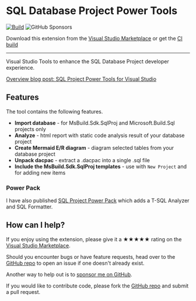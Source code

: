 [marketplace]: https://marketplace.visualstudio.com/items?itemName=ErikEJ.SQLProjectPowerTools
[vsixgallery]: https://www.vsixgallery.com/extension/SqlProjectsPowerTools.0e226f35-6d47-4156-88df-f9d40db5e2d1
[repo]:https://github.com/ErikEJ/SqlProjectPowerTools

# SQL Database Project Power Tools

[![Build](https://github.com/ErikEJ/SqlProjectPowerTools/actions/workflows/vsix.yml/badge.svg)](https://github.com/ErikEJ/SqlProjectPowerTools/actions/workflows/visx.yml)
![GitHub Sponsors](https://img.shields.io/github/sponsors/ErikEJ)

Download this extension from the [Visual Studio Marketplace][marketplace]
or get the [CI build][vsixgallery]

----------------------------------------

Visual Studio Tools to enhance the SQL Database Project developer experience.

[Overview blog post: SQL Project Power Tools for Visual Studio](https://erikej.github.io/dotnet/dacfx/sqlserver/visualstudio/2025/09/30/sqlproj-power-tools-visualstudio.html)

## Features

The tool contains the following features.

- **Import database** - for MsBuild.Sdk.SqlProj and Microsoft.Build.Sql projects only
- **Analyze** - html report with static code analysis result of your database project
- **Create Mermaid E/R diagram** - diagram selected tables from your database project
- **Unpack dacpac** - extract a .dacpac into a single .sql file
- **Include the MsBuild.Sdk.SqlProj templates** - use with `New Project` and for adding new items

### Power Pack

I have also published [SQL Project Power Pack](https://marketplace.visualstudio.com/items?itemName=ErikEJ.SqlProjectPowerPack) which adds a T-SQL Analyzer and SQL Formatter.

## How can I help?

If you enjoy using the extension, please give it a ★★★★★ rating on the [Visual Studio Marketplace][marketplace].

Should you encounter bugs or have feature requests, head over to the [GitHub repo][repo] to open an issue if one doesn't already exist.

Another way to help out is to [sponsor me on GitHub](https://github.com/sponsors/ErikEJ).

If you would like to contribute code, please fork the [GitHub repo][repo] and submit a pull request.
